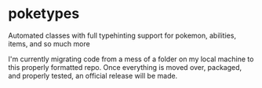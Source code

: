 # poketypes
 Automated classes with full typehinting support for pokemon, abilities, items, and so much more

I'm currently migrating code from a mess of a folder on my local machine to this properly formatted repo.
Once everything is moved over, packaged, and properly tested, an official release will be made.